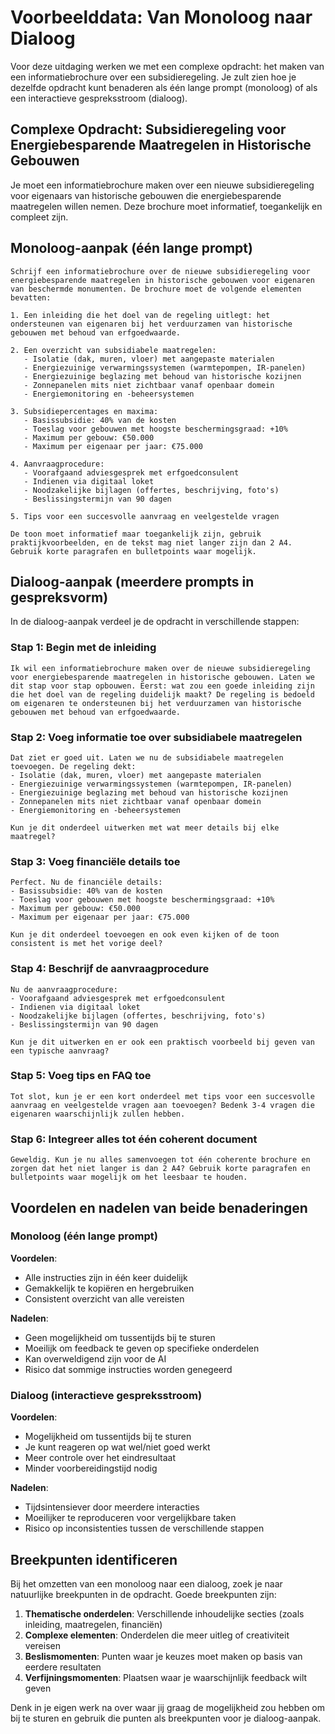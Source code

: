 # Voorbeelddata: Van Monoloog naar Dialoog

Voor deze uitdaging werken we met een complexe opdracht: het maken van een informatiebrochure over een subsidieregeling. Je zult zien hoe je dezelfde opdracht kunt benaderen als één lange prompt (monoloog) of als een interactieve gespreksstroom (dialoog).

## Complexe Opdracht: Subsidieregeling voor Energiebesparende Maatregelen in Historische Gebouwen

Je moet een informatiebrochure maken over een nieuwe subsidieregeling voor eigenaars van historische gebouwen die energiebesparende maatregelen willen nemen. Deze brochure moet informatief, toegankelijk en compleet zijn.

## Monoloog-aanpak (één lange prompt)

```
Schrijf een informatiebrochure over de nieuwe subsidieregeling voor energiebesparende maatregelen in historische gebouwen voor eigenaren van beschermde monumenten. De brochure moet de volgende elementen bevatten:

1. Een inleiding die het doel van de regeling uitlegt: het ondersteunen van eigenaren bij het verduurzamen van historische gebouwen met behoud van erfgoedwaarde.

2. Een overzicht van subsidiabele maatregelen:
   - Isolatie (dak, muren, vloer) met aangepaste materialen
   - Energiezuinige verwarmingssystemen (warmtepompen, IR-panelen)
   - Energiezuinige beglazing met behoud van historische kozijnen
   - Zonnepanelen mits niet zichtbaar vanaf openbaar domein
   - Energiemonitoring en -beheersystemen

3. Subsidiepercentages en maxima:
   - Basissubsidie: 40% van de kosten
   - Toeslag voor gebouwen met hoogste beschermingsgraad: +10%
   - Maximum per gebouw: €50.000
   - Maximum per eigenaar per jaar: €75.000

4. Aanvraagprocedure:
   - Voorafgaand adviesgesprek met erfgoedconsulent
   - Indienen via digitaal loket
   - Noodzakelijke bijlagen (offertes, beschrijving, foto's)
   - Beslissingstermijn van 90 dagen

5. Tips voor een succesvolle aanvraag en veelgestelde vragen

De toon moet informatief maar toegankelijk zijn, gebruik praktijkvoorbeelden, en de tekst mag niet langer zijn dan 2 A4. Gebruik korte paragrafen en bulletpoints waar mogelijk.
```

## Dialoog-aanpak (meerdere prompts in gespreksvorm)

In de dialoog-aanpak verdeel je de opdracht in verschillende stappen:

### Stap 1: Begin met de inleiding

```
Ik wil een informatiebrochure maken over de nieuwe subsidieregeling voor energiebesparende maatregelen in historische gebouwen. Laten we dit stap voor stap opbouwen. Eerst: wat zou een goede inleiding zijn die het doel van de regeling duidelijk maakt? De regeling is bedoeld om eigenaren te ondersteunen bij het verduurzamen van historische gebouwen met behoud van erfgoedwaarde.
```

### Stap 2: Voeg informatie toe over subsidiabele maatregelen

```
Dat ziet er goed uit. Laten we nu de subsidiabele maatregelen toevoegen. De regeling dekt:
- Isolatie (dak, muren, vloer) met aangepaste materialen
- Energiezuinige verwarmingssystemen (warmtepompen, IR-panelen)
- Energiezuinige beglazing met behoud van historische kozijnen
- Zonnepanelen mits niet zichtbaar vanaf openbaar domein
- Energiemonitoring en -beheersystemen

Kun je dit onderdeel uitwerken met wat meer details bij elke maatregel?
```

### Stap 3: Voeg financiële details toe

```
Perfect. Nu de financiële details:
- Basissubsidie: 40% van de kosten
- Toeslag voor gebouwen met hoogste beschermingsgraad: +10%
- Maximum per gebouw: €50.000
- Maximum per eigenaar per jaar: €75.000

Kun je dit onderdeel toevoegen en ook even kijken of de toon consistent is met het vorige deel?
```

### Stap 4: Beschrijf de aanvraagprocedure

```
Nu de aanvraagprocedure:
- Voorafgaand adviesgesprek met erfgoedconsulent
- Indienen via digitaal loket
- Noodzakelijke bijlagen (offertes, beschrijving, foto's)
- Beslissingstermijn van 90 dagen

Kun je dit uitwerken en er ook een praktisch voorbeeld bij geven van een typische aanvraag?
```

### Stap 5: Voeg tips en FAQ toe

```
Tot slot, kun je er een kort onderdeel met tips voor een succesvolle aanvraag en veelgestelde vragen aan toevoegen? Bedenk 3-4 vragen die eigenaren waarschijnlijk zullen hebben.
```

### Stap 6: Integreer alles tot één coherent document

```
Geweldig. Kun je nu alles samenvoegen tot één coherente brochure en zorgen dat het niet langer is dan 2 A4? Gebruik korte paragrafen en bulletpoints waar mogelijk om het leesbaar te houden.
```

## Voordelen en nadelen van beide benaderingen

### Monoloog (één lange prompt)
**Voordelen**:
- Alle instructies zijn in één keer duidelijk
- Gemakkelijk te kopiëren en hergebruiken
- Consistent overzicht van alle vereisten

**Nadelen**:
- Geen mogelijkheid om tussentijds bij te sturen
- Moeilijk om feedback te geven op specifieke onderdelen
- Kan overweldigend zijn voor de AI
- Risico dat sommige instructies worden genegeerd

### Dialoog (interactieve gespreksstroom)
**Voordelen**:
- Mogelijkheid om tussentijds bij te sturen
- Je kunt reageren op wat wel/niet goed werkt
- Meer controle over het eindresultaat
- Minder voorbereidingstijd nodig

**Nadelen**:
- Tijdsintensiever door meerdere interacties
- Moeilijker te reproduceren voor vergelijkbare taken
- Risico op inconsistenties tussen de verschillende stappen

## Breekpunten identificeren

Bij het omzetten van een monoloog naar een dialoog, zoek je naar natuurlijke breekpunten in de opdracht. Goede breekpunten zijn:

1. **Thematische onderdelen**: Verschillende inhoudelijke secties (zoals inleiding, maatregelen, financiën)
2. **Complexe elementen**: Onderdelen die meer uitleg of creativiteit vereisen
3. **Beslismomenten**: Punten waar je keuzes moet maken op basis van eerdere resultaten
4. **Verfijningsmomenten**: Plaatsen waar je waarschijnlijk feedback wilt geven

Denk in je eigen werk na over waar jij graag de mogelijkheid zou hebben om bij te sturen en gebruik die punten als breekpunten voor je dialoog-aanpak.
